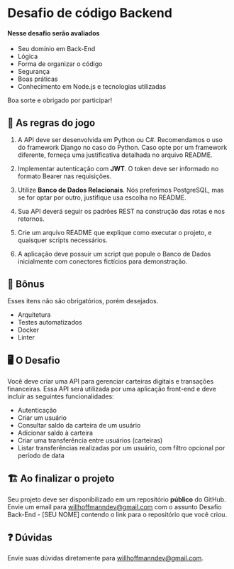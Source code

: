 # Desafio de código Backend

#### Nesse desafio serão avaliados
* Seu domínio em Back-End
* Lógica
* Forma de organizar o código
* Segurança
* Boas práticas
* Conhecimento em Node.js e tecnologias utilizadas

Boa sorte e obrigado por participar!

## 🚨 As regras do jogo

1. A API deve ser desenvolvida em Python ou C#. Recomendamos o uso do framework Django no caso do Python. Caso opte por um framework diferente, forneça uma justificativa detalhada no arquivo README.

2. Implementar autenticação com **JWT**. O token deve ser informado no formato Bearer nas requisições.

3. Utilize **Banco de Dados Relacionais**. Nós preferimos PostgreSQL, mas se for optar por outro, justifique usa escolha no README.

4. Sua API deverá seguir os padrões REST na construção das rotas e nos retornos.

5. Crie um arquivo README que explique como executar o projeto, e quaisquer scripts necessários.

6. A aplicação deve possuir um script que popule o Banco de Dados inicialmente com conectores fictícios para demonstração.

## 🎁 Bônus

Esses itens não são obrigatórios, porém desejados.

* Arquitetura
* Testes automatizados
* Docker
* Linter

## 🖥 O Desafio

Você deve criar uma API para gerenciar carteiras digitais e transações financeiras. Essa API será utilizada por uma aplicação front-end e deve incluir as seguintes funcionalidades:

* Autenticação
* Criar um usuário
* Consultar saldo da carteira de um usuário
* Adicionar saldo à carteira
* Criar uma transferência entre usuários (carteiras)
* Listar transferências realizadas por um usuário, com filtro opcional por período de data

## 🏗 Ao finalizar o projeto

Seu projeto deve ser disponibilizado em um repositório **público** do GitHub.
Envie um email para willhoffmanndev@gmail.com com o assunto Desafio Back-End - [SEU NOME] contendo o link para o repositório que você criou.

## :question: Dúvidas

Envie suas dúvidas diretamente para willhoffmanndev@gmail.com.